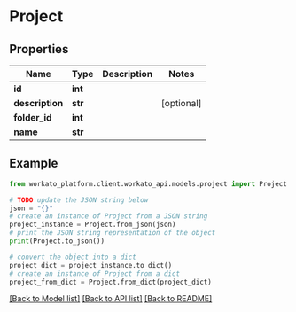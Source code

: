 # Project


## Properties

Name | Type | Description | Notes
------------ | ------------- | ------------- | -------------
**id** | **int** |  | 
**description** | **str** |  | [optional] 
**folder_id** | **int** |  | 
**name** | **str** |  | 

## Example

```python
from workato_platform.client.workato_api.models.project import Project

# TODO update the JSON string below
json = "{}"
# create an instance of Project from a JSON string
project_instance = Project.from_json(json)
# print the JSON string representation of the object
print(Project.to_json())

# convert the object into a dict
project_dict = project_instance.to_dict()
# create an instance of Project from a dict
project_from_dict = Project.from_dict(project_dict)
```
[[Back to Model list]](../README.md#documentation-for-models) [[Back to API list]](../README.md#documentation-for-api-endpoints) [[Back to README]](../README.md)


